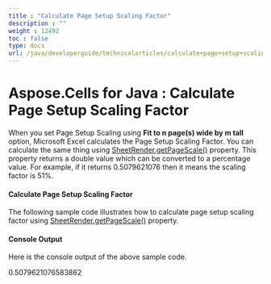 ```yaml
---
title : "Calculate Page Setup Scaling Factor" 
description : "" 
weight : 12492 
toc : false
type: docs
url: /java/developerguide/technicalarticles/calculate+page+setup+scaling+factor/
---
```


# Aspose.Cells for Java : Calculate Page Setup Scaling Factor


When you set Page Setup Scaling using **Fit to n page(s) wide by m tall** option, Microsoft Excel calculates the Page Setup Scaling Factor. You can calculate the same thing using [SheetRender.getPageScale()](https://apireference.aspose.com/java/cells/com.aspose.cells/sheetrender#PageScale) property. This property returns a double value which can be converted to a percentage value. For example, if it returns 0.5079621076 then it means the scaling factor is 51%.

#### Calculate Page Setup Scaling Factor

The following sample code illustrates how to calculate page setup scaling factor using [SheetRender.getPageScale()](https://apireference.aspose.com/java/cells/com.aspose.cells/sheetrender#PageScale) property.


#### Console Output

Here is the console output of the above sample code.

0.5079621076583862

